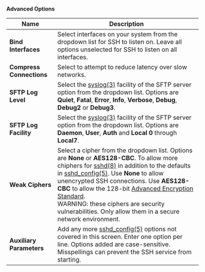 ---
---
**Advanced Options**

| Name | Description |
|------|-------------|
| **Bind Interfaces** | Select interfaces on your system from the dropdown list for SSH to listen on. Leave all options unselected for SSH to listen on all interfaces. |
| **Compress Connections** | Select to attempt to reduce latency over slow networks. |
| **SFTP Log Level** | Select the [syslog(3)](https://manpages.debian.org/bullseye/manpages-dev/syslog.3.en.html) facility of the SFTP server option from the dropdown list. Options are **Quiet**, **Fatal**, **Error**, **Info**, **Verbose**, **Debug**, **Debug2** or **Debug3**. |
| **SFTP Log Facility** | Select the [syslog(3)](https://www.freebsd.org/cgi/man.cgi?query=syslog) facility of the SFTP server option from the dropdown list. Options are **Daemon**, **User**, **Auth** and **Local 0** through **Local7**. |
| **Weak Ciphers** | Select a cipher from the dropdown list. Options are **None** or **AES128-CBC**. To allow more chiphers for [sshd(8)](https://www.freebsd.org/cgi/man.cgi?query=sshd) in addition to the defaults in [sshd_config(5)](https://www.freebsd.org/cgi/man.cgi?query=sshd_config). Use **None** to allow unencrypted SSH connections. Use **AES128-CBC** to allow the 128-bit [Advanced Encryption Standard](https://nvlpubs.nist.gov/nistpubs/FIPS/NIST.FIPS.197.pdf).<br>  WARNING: these ciphers are security vulnerabilities. Only allow them in a secure network environment. |
| **Auxiliary Parameters** | Add any more [sshd_config(5)](https://manpages.debian.org/bullseye/openssh-server/sshd_config.5.en.html) options not covered in this screen. Enter one option per line. Options added are case-sensitive. Misspellings can prevent the SSH service from starting. |